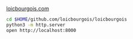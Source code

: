 [loicbourgois.com](https://loicbourgois.com)

```sh
cd $HOME/github.com/loicbourgois/loicbourgois
python3 -m http.server
open http://localhost:8000
```
